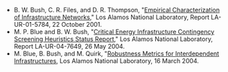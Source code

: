 *   B. W. Bush, C. R. Files, and D. R. Thompson, "[Empirical Characterization of Infrastructure Networks](6C%20Los%20Alamos%20Infra%20Simulation.pdf)," Los Alamos National Laboratory, Report LA-UR-01-5784, 22 October 2001.
*   M. P. Blue and B. W. Bush, "[Critical Energy Infrastructure Contingency Screening Heuristics Status Report](Critical%20Energy%20Infrastructure%20Contingency%20Screening%20Heuristics.pdf)," Los Alamos National Laboratory, Report LA-UR-04-7649, 26 May 2004.
*   M. Blue, B. Bush, and M. Quirk, "[Robustness Metrics for Interdependent Infrastructures](Robustness%20Metrics%20for%20Interdependent%20Infrastructures.pdf), Los Alamos National Laboratory, 16 March 2004.
